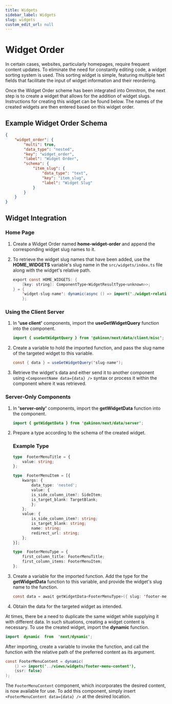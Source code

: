 ```yaml
---
title: Widgets
sidebar_label: Widgets
slug: widgets
custom_edit_url: null
---
```


# Widget Order

In certain cases, websites, particularly homepages, require frequent content updates. To eliminate the need for constantly editing code, a widget sorting system is used. This sorting widget is simple, featuring multiple text fields that facilitate the input of widget information and their reordering.

Once the Widget Order scheme has been integrated into Omnitron, the next step is to create a widget that allows for the addition of widget slugs. Instructions for creating this widget can be found below. The names of the created widgets are then entered based on this widget order.

## Example Widget Order Schema

```json
{
	"widget_order": {
		"multi": true,
		"data_type": "nested",
		"key": "widget_order",
		"label": "Widget Order",
		"schema": {
			"item_slug": {
				"data_type": "text",
				"key": "item_slug",
				"label": "Widget Slug"
			}
		}
	}
}
```

## Widget Integration

### Home Page

1.  Create a Widget Order named **home-widget-order** and append the corresponding widget slug names to it.

2.  To retrieve the widget slug names that have been added, use the **HOME_WIDGETS** variable's slug name in the `src/widgets/index.ts` file along with the widget's relative path.

    ```java
    export const HOME_WIDGETS: {
        [key: string]: ComponentType<WidgetResultType<unknown>>;
    } = {
        'widget-slug-name': dynamic(async () => import('./widget-relative-path.ts'))
        };
    ```

### Using the Client Server

1.  In **'use client'** components, import the **useGetWidgetQuery** function into the component.

    ```java
    import { useGetWidgetQuery } from '@akinon/next/data/client/misc';
    ```

2.  Create a variable to hold the imported function, and pass the slug name of the targeted widget to this variable.

    ```java
    const { data } = useGetWidgetQuery('slug-name');
    ```

3.  Retrieve the widget's data and either send it to another component using `<ComponentName data={data} />` syntax or process it within the component where it was retrieved.

### Server-Only Components

1.  In **'server-only'** components, import the **getWidgetData** function into the component.

    ```java
    import { getWidgetData } from '@akinon/next/data/server';
    ```

2.  Prepare a type according to the schema of the created widget.

    ### Example Type

    ```typescript
    type  FooterMenuTitle = {
        value: string;
    };

    type  FooterMenuItem = [{
        kwargs: {
            data_type: 'nested';
            value: {
            is_side_column_item?: SideItem;
            is_target_blank: TargetBlank;
            };
        };
        value: {
            is_side_column_item?: string;
            is_target_blank: string;
            name: string;
            redirect_url: string;
        };
    }];

    type  FooterMenuType = {
        first_column_title: FooterMenuTitle;
        first_column_items: FooterMenuItem;
    };
    ```

3.  Create a variable for the imported function. Add the type for the **getWidgetData** function to this variable, and provide the widget's slug name to the function.

    ```java
    const data = await getWidgetData<FooterMenuType>({ slug: 'footer-menu' });
    ```

4.  Obtain the data for the targeted widget as intended.

At times, there be a need to duplicate the same widget while supplying it with different data. In such situations, creating a widget content is necessary. To use the created widget, import the **dynamic** function.

```java
import  dynamic  from  'next/dynamic';
```
After importing, create a variable to invoke the function, and call the function with the relative path of the preferred content as its argument.

```java
const FooterMenuContent = dynamic(
	() => import('../views/widgets/footer-menu-content'),
	{ssr: false}
);
```

The `FooterMenuContent` component, which incorporates the desired content, is now available for use. To add this component, simply insert `<FooterMenuContent data={data} />` at the desired location.
